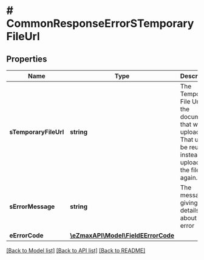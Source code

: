 # # CommonResponseErrorSTemporaryFileUrl

## Properties

Name | Type | Description | Notes
------------ | ------------- | ------------- | -------------
**sTemporaryFileUrl** | **string** | The Temporary File Url of the document that was uploaded. That url can be reused instead of uploading the file again. | [optional]
**sErrorMessage** | **string** | The message giving details about the error |
**eErrorCode** | [**\eZmaxAPI\Model\FieldEErrorCode**](FieldEErrorCode.md) |  |

[[Back to Model list]](../../README.md#models) [[Back to API list]](../../README.md#endpoints) [[Back to README]](../../README.md)
